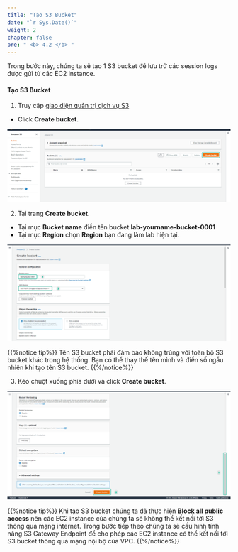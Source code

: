 ```yaml
---
title: "Tạo S3 Bucket"
date: "`r Sys.Date()`"
weight: 2
chapter: false
pre: " <b> 4.2 </b> "
---
```


Trong bước này, chúng ta sẽ tạo 1 S3 bucket để lưu trữ các session logs được gửi từ các EC2 instance.

#### Tạo **S3 Bucket**

1. Truy cập [giao diện quản trị dịch vụ S3](https://s3.console.aws.amazon.com/s3/home)

- Click **Create bucket**.

![S3](/images/4.s3/005-s3.png)

2. Tại trang **Create bucket**.

- Tại mục **Bucket name** điền tên bucket **lab-yourname-bucket-0001**
- Tại mục **Region** chọn **Region** bạn đang làm lab hiện tại.

![S3](/images/4.s3/006-s3.png)

{{%notice tip%}}
Tên S3 bucket phải đảm bảo không trùng với toàn bộ S3 bucket khác trong hệ thống. Bạn có thể thay thế tên mình và điền số ngẫu nhiên khi tạo tên S3 bucket.
{{%/notice%}}

3. Kéo chuột xuống phía dưới và click **Create bucket**.

![S3](/images/4.s3/007-s3.png)

{{%notice tip%}}
Khi tạo S3 bucket chúng ta đã thực hiện **Block all public access** nên các EC2 instance của chúng ta sẽ không thể kết nối tới S3 thông qua mạng internet.
Trong bước tiếp theo chúng ta sẽ cấu hình tính năng S3 Gateway Endpoint để cho phép các EC2 instance có thể kết nối tới S3 bucket thông qua mạng nội bộ của VPC.
{{%/notice%}}

